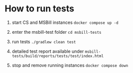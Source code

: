 # How to run tests

1) start CS and MSBill instances `docker compose up -d`

2) enter the msbill-test folder `cd msbill-tests`

3) run tests `./gradlew clean test`

4) detailed test report available under `msbill-tests/build/reports/tests/test/index.html`

5) stop and remove running instances `docker compose down`
